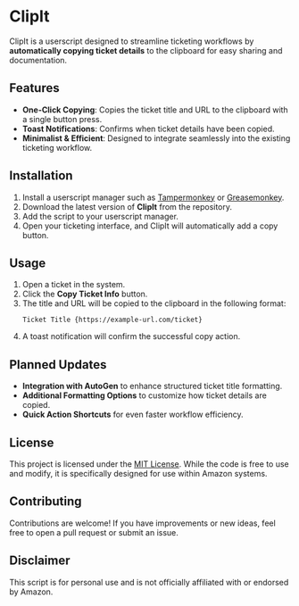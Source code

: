 # ClipIt

ClipIt is a userscript designed to streamline ticketing workflows by **automatically copying ticket details** to the clipboard for easy sharing and documentation.

## Features
- **One-Click Copying**: Copies the ticket title and URL to the clipboard with a single button press.
- **Toast Notifications**: Confirms when ticket details have been copied.
- **Minimalist & Efficient**: Designed to integrate seamlessly into the existing ticketing workflow.

## Installation
1. Install a userscript manager such as [Tampermonkey](https://www.tampermonkey.net/) or [Greasemonkey](https://addons.mozilla.org/en-US/firefox/addon/greasemonkey/).
2. Download the latest version of **ClipIt** from the repository.
3. Add the script to your userscript manager.
4. Open your ticketing interface, and ClipIt will automatically add a copy button.

## Usage
1. Open a ticket in the system.
2. Click the **Copy Ticket Info** button.
3. The title and URL will be copied to the clipboard in the following format:
   ```
   Ticket Title {https://example-url.com/ticket}
   ```
4. A toast notification will confirm the successful copy action.

## Planned Updates
- **Integration with AutoGen** to enhance structured ticket title formatting.
- **Additional Formatting Options** to customize how ticket details are copied.
- **Quick Action Shortcuts** for even faster workflow efficiency.

## License
This project is licensed under the [MIT License](LICENSE). While the code is free to use and modify, it is specifically designed for use within Amazon systems.

## Contributing
Contributions are welcome! If you have improvements or new ideas, feel free to open a pull request or submit an issue.

## Disclaimer
This script is for personal use and is not officially affiliated with or endorsed by Amazon.
